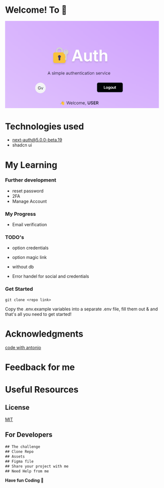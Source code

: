
# Welcome! To 👋
    
  <p align="left"> <img src="./public/banner.png" alt="banner" /> </p>

# Technologies used 
- next-auth@5.0.0-beta.19
- shadcn ui

# My Learning 
 
  ### Further development
  - reset password 
  - 2FA
  - Manage Account

  ### My Progress 
  - Email verification

  ### TODO's
  - option credentials
  - option magic link 
  - without db 
  
  - Error handel for social and credentials 
  
  ### Get Started

    git clone <repo link>

  Copy the .env.example variables into a separate .env file, fill them out & and that's all you need to get started!
  

# Acknowledgments
[code with antonio](https://www.youtube.com/watch?v=1MTyCvS05V4&list=PLJ2xcbfRupEjkCESVxcDcnMEXkHSHY3Ip&index=22)


# Feedback for me 

# Useful Resources 

## License

[MIT](https://choosealicense.com/licenses/mit/)


## For Developers
    ## The challenge
    ## Clone Repo 
    ## Assets 
    ## Figma file 
    ## Share your project with me 
    ## Need Help from me 

**Have fun  Coding 🚀**
